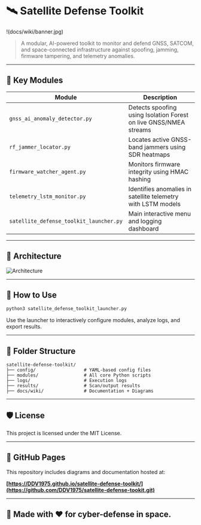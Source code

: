 # 🛰️ Satellite Defense Toolkit

!(docs/wiki/banner.jpg)

> A modular, AI-powered toolkit to monitor and defend GNSS, SATCOM, and space-connected infrastructure against spoofing, jamming, firmware tampering, and telemetry anomalies.

---

## 📌 Key Modules

| Module | Description |
|--------|-------------|
| `gnss_ai_anomaly_detector.py` | Detects spoofing using Isolation Forest on live GNSS/NMEA streams |
| `rf_jammer_locator.py` | Locates active GNSS-band jammers using SDR heatmaps |
| `firmware_watcher_agent.py` | Monitors firmware integrity using HMAC hashing |
| `telemetry_lstm_monitor.py` | Identifies anomalies in satellite telemetry with LSTM models |
| `satellite_defense_toolkit_launcher.py` | Main interactive menu and logging dashboard |

---

## 📐 Architecture

![Architecture](docs/wiki/architecture.png)

---

## 🔧 How to Use

```bash
python3 satellite_defense_toolkit_launcher.py
```

Use the launcher to interactively configure modules, analyze logs, and export results.

---

## 📁 Folder Structure

```
satellite-defense-toolkit/
├── config/                  # YAML-based config files
├── modules/                 # All core Python scripts
├── logs/                    # Execution logs
├── results/                 # Scan/output results
├── docs/wiki/               # Documentation + Diagrams
```

---

## 🛡️ License

This project is licensed under the MIT License.

---

## 🚀 GitHub Pages

This repository includes diagrams and documentation hosted at:

**[https://DDV1975.github.io/satellite-defense-toolkit/](https://github.com/DDV1975/satellite-defense-tookit.git)**

---

## 🌌 Made with ❤️ for cyber-defense in space.
